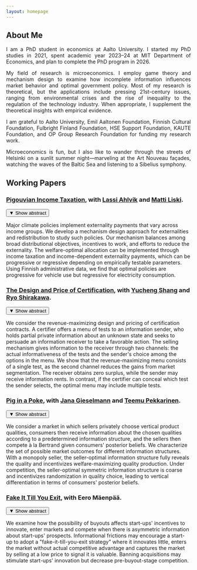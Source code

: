 ```yaml
---
layout: homepage
---
```


## About Me

<p align="justify"> 
I am a PhD student in economics at Aalto University. I started my PhD studies in 2021, spent academic year 2023&ndash;24 at MIT Department of Economics, and plan to complete the PhD program in 2026. </p>

<p align="justify"> 
My field of research is microeconomics. I employ game theory and mechanism design to examine how incomplete information influences market behavior and optimal government policy. Most of my research is theoretical, but the applications include pressing 21st-century issues, ranging from environmental crises and the rise of inequality to the regulation of the technology industry. When appropriate, I supplement the theoretical insights with empirical evidence. </p>

<p align="justify"> 
I am grateful to Aalto University, Emil Aaltonen Foundation, Finnish Cultural Foundation, Fulbright Finland Foundation, HSE Support Foundation, KAUTE Foundation, and OP Group Research Foundation for funding my research work.  </p> 

<p align="justify"> 
Microeconomics is fun, but I also like to wander through the streets of Helsinki on a sunlit summer night&mdash;marveling at the Art Nouveau façades, watching the waves of the Baltic Sea and listening to a Sibelius symphony.  </p> 

## Working Papers

<div class="paper">
  <h3 class="paper-title"><a href="https://www.dropbox.com/scl/fo/5t5ent2mhgxuyybj9s9q3/h?rlkey=8iqe7i5ftxbg5p3tsa2tyq7w3&st=xxrr8lfw&dl=0">Pigouvian Income Taxation</a>, with <a href="https://sites.google.com/site/lassiahlvik/">Lassi Ahlvik</a> and <a href="https://hse-econ.fi/liski/">Matti Liski</a>.</h3>
  <button class="toggle-abstract">▼ <span class="toggle-text">Show abstract</span></button>
  <div class="abstract hidden">
    <p>Major climate policies implement externality payments that vary across income groups. We develop a mechanism design approach for externalities and redistribution to study such policies. Our mechanism balances among broad distributional objectives, incentives to work, and efforts to reduce the externality. The welfare-optimal allocation can be implemented through income taxation and income-dependent externality payments, which can be progressive or regressive depending on empirically testable parameters. Using Finnish administrative data, we find that optimal policies are progressive for vehicle use but regressive for electricity consumption.</p>
  </div>
</div>


<div class="paper">
  <h3 class="paper-title"><a href="https://papers.ssrn.com/sol3/papers.cfm?abstract_id=5062549">The Design and Price of Certification</a>, with <a href="https://economics.mit.edu/people/phd-students/yucheng-shang">Yucheng Shang</a> and <a href="https://sites.google.com/view/ryoshirakawa">Ryo Shirakawa</a>.</h3>
  <button class="toggle-abstract">▼ <span class="toggle-text">Show abstract</span></button>
  <div class="abstract hidden">
    <p>We consider the revenue-maximizing design and pricing of certification contracts. A certifier offers a menu of tests to an information sender, who holds partial private information about an unknown state and seeks to persuade an information receiver to take a favorable action. The selling mechanism gives information to the receiver through two channels: the actual informativeness of the tests and the sender's choice among the options in the menu. We show that the revenue-maximizing menu consists of a single test, as the second channel reduces the gains from market segmentation. The receiver obtains zero surplus, while the sender may receive information rents. In contrast, if the certifier can conceal which test the sender selects, the optimal menu may include multiple tests.</p>
  </div>
</div>

<div class="paper">
  <h3 class="paper-title"><a href="https://papers.ssrn.com/sol3/papers.cfm?abstract_id=5194687">Pig in a Poke</a>, with <a href="https://sites.google.com/view/jana-gieselmann/home">Jana Gieselmann</a> and <a href="https://www.teemupekkarinen.com/">Teemu Pekkarinen</a>.</h3>
  <button class="toggle-abstract">▼ <span class="toggle-text">Show abstract</span></button>
  <div class="abstract hidden">
    <p>We consider a market in which sellers privately choose vertical product qualities, consumers then receive information about the chosen qualities according to a predetermined information structure, and the sellers then compete à la Bertrand given consumers' posterior beliefs. We characterize the set of possible market outcomes for different information structures. With a monopoly seller, the seller-optimal information structure fully reveals the quality and incentivizes welfare-maximizing quality production. Under competition, the seller-optimal symmetric information structure is coarse and incentivizes randomization in quality choice, leading to vertical differentiation in terms of consumers' posterior beliefs.</p>
  </div>
</div>

<div class="paper">
  <h3 class="paper-title"><a href="https://papers.ssrn.com/sol3/papers.cfm?abstract_id=5064140">Fake It Till You Exit</a>, with Eero Mäenpää.</h3>
  <button class="toggle-abstract">▼ <span class="toggle-text">Show abstract</span></button>
  <div class="abstract hidden">
    <p>We examine how the possibility of buyouts affects start-ups' incentives to innovate, enter markets and compete when there is asymmetric information about start-ups' prospects. Informational frictions may encourage a start-up to adopt a "fake-it-till-you-exit strategy" where it innovates little, enters the market without actual competitive advantage and captures the market by selling at a low price to signal it is valuable. Banning acquisitions may stimulate start-ups' innovation but decrease pre-buyout-stage competition.</p>
  </div>
</div>
